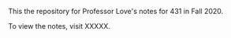 This the repository for Professor Love's notes for 431 in Fall 2020.

To view the notes, visit XXXXX.




